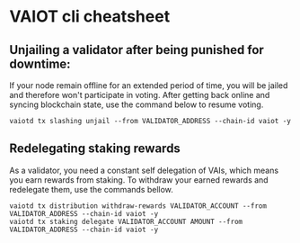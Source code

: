 # VAIOT cli cheatsheet

## Unjailing a validator after being punished for downtime:

If your node remain offline for an extended period of time, you will be jailed and therefore won't participate in voting. After getting back online and syncing blockchain state, use the command below to resume voting.
```
vaiotd tx slashing unjail --from VALIDATOR_ADDRESS --chain-id vaiot -y
```

## Redelegating staking rewards

As a validator, you need a constant self delegation of VAIs, which means you earn rewards from staking. To withdraw your earned rewards and redelegate them, use the commands bellow.
```
vaiotd tx distribution withdraw-rewards VALIDATOR_ACCOUNT --from VALIDATOR_ADDRESS --chain-id vaiot -y
vaiotd tx staking delegate VALIDATOR_ACCOUNT AMOUNT --from VALIDATOR_ADDRESS --chain-id vaiot -y
```